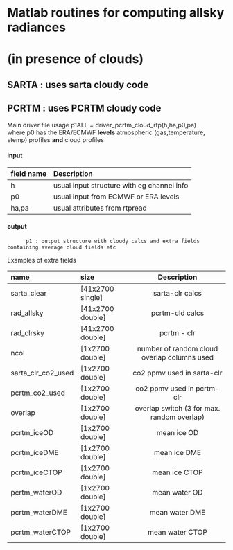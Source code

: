 # Matlab routines for computing allsky radiances    
# (in presence of clouds)

## SARTA : uses sarta cloudy code

## PCRTM : uses PCRTM cloudy code

Main driver file usage
  p1ALL = driver_pcrtm_cloud_rtp(h,ha,p0,pa)     
where p0 has the ERA/ECMWF **levels** atmospheric (gas,temperature, stemp) profiles **and** cloud profiles  

#### input  
  |field name | Description                          |
  | :-  | :- |  
  |h    | usual input structure with eg channel info |  
  |p0   | usual input from ECMWF or ERA levels       |  
  |ha,pa| usual attributes from rtpread              |  

#### output
          p1 : output structure with cloudy calcs and extra fields containing average cloud fields etc   
Examples of extra fields     
  
|name         | size              | Description                                              |
| :- | :- | :-: |  
| sarta_clear | [41x2700 single]  |     sarta-clr calcs                                      |  
|  rad_allsky | [41x2700 double]  |     pcrtm-cld calcs                                      |  
|  rad_clrsky | [41x2700 double]  |     pcrtm - clr                                          |  
|        ncol | [1x2700 double]   |     number of random cloud overlap columns used          |  
| sarta_clr_co2_used | [1x2700 double]   |     co2 ppmv used in sarta-clr                           |  
|     pcrtm_co2_used | [1x2700 double]   |     co2 ppmv used in pcrtm-clr                           |  
|            overlap | [1x2700 double]   |     overlap switch (3 for max. random overlap)           |  
|        pcrtm_iceOD | [1x2700 double]   |     mean ice OD   |  
|       pcrtm_iceDME | [1x2700 double]   |     mean ice DME  |  
|      pcrtm_iceCTOP | [1x2700 double]   |     mean ice CTOP |  
|      pcrtm_waterOD | [1x2700 double]   |     mean water OD |  
|     pcrtm_waterDME | [1x2700 double]   |     mean water DME |  
|    pcrtm_waterCTOP | [1x2700 double]   |     mean water CTOP |  


